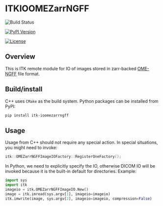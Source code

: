 # ITKIOOMEZarrNGFF

![Build Status](https://github.com/InsightSoftwareConsortium/ITKIOOMEZarrNGFF/workflows/Build,%20test,%20package/badge.svg)

[![PyPI Version](https://img.shields.io/pypi/v/itk-ioomezarrngff.svg)](https://pypi.python.org/pypi/itk-ioomezarrngff)

[![License](https://img.shields.io/badge/License-Apache%202.0-blue.svg)](https://github.com/InsightSoftwareConsortium/ITKIOOMEZarrNGFF/blob/main/LICENSE)

## Overview

This is ITK remote module for IO of images stored in zarr-backed [OME-NGFF](https://ngff.openmicroscopy.org/0.4/) file format.

## Build/install
C++ uses `CMake` as the build system. Python packages can be installed from PyPI:
```sh
pip install itk-ioomezarrngff
```

## Usage
Usage from C++ should not require any special action. In special situations, you might need to invoke:
```C++
itk::OMEZarrNGFFImageIOFactory::RegisterOneFactory();
```

In Python, we need to explicitly specify the IO, otherwise DICOM IO will be invoked because it is the built-in default for directories. Example:
```python
import sys
import itk
imageio = itk.OMEZarrNGFFImageIO.New()
image = itk.imread(sys.argv[1], imageio=imageio)
itk.imwrite(image, sys.argv[2], imageio=imageio, compression=False)
```
